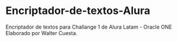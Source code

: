 # Encriptador-de-textos-Alura
Encriptador de textos para Challange 1 de Alura Latam - Oracle ONE
Elaborado por Walter Cuesta.